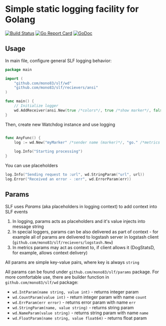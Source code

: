 # Simple static logging facility for Golang
[![Build Status](https://travis-ci.org/mono83/slf.svg)](https://travis-ci.org/mono83/slf)
[![Go Report Card](https://goreportcard.com/badge/github.com/mono83/slf)](https://goreportcard.com/report/github.com/mono83/slf)
[![GoDoc](https://godoc.org/github.com/mono83/slf?status.svg)](https://godoc.org/github.com/mono83/slf)

## Usage

In main file, configure general SLF logging behavior:

```go
package main

import (
    "github.com/mono83/slf/wd"
    "github.com/mono83/slf/recievers/ansi"
)

func main() {
    // Initialize logger
    wd.AddReceiver(ansi.New(true /*colors*/, true /*show marker*/, false /*async*/))
}

```

Then, create new Watchdog instance and use logging

```go

func AnyFunc() {
    log := wd.New("myMarker" /*sender name (marker)*/, "go." /*metrics prefix*/)
    
    log.Info("Starting processing")
}

```

You can use placeholders 

```go
log.Info("Sending request to :url", wd.StringParam("url", url))
log.Error("Received an error - :err", wd.ErrorParam(err))
```

## Params

SLF uses *Params* (aka placeholders in logging context) to add context into SLF events

1. In logging, params acts as placeholders and it's value injects into message string
2. In special loggers, params can be also delivered as part of context - for example all of params are delivered to logstash server in logstash client (`github.com/mono83/slf/recievers/logstash.New`)
3. In metrics params may act as context to, if client allows it (DogStatsD, for example, allows context delivery)

All params are simple key-value pairs, where key is always `string`

All params can be found under `github.com/mono83/slf/params` package. For more comfortable use, there are builder function in `github.com/mono83/slf/wd` package:

* `wd.IntParam(name string, value int)` - returns integer param
* `wd.CountParam(value int)` - return integer param with name `count`
* `wd.ErrParam(err error)` - returns error param with name `err`
* `wd.StringParam(name, value string)` - returns string param
* `wd.NameParam(value string)` - returns string param with name `name`
* `wd.FloatParam(name string, value float64)` - returns float param
